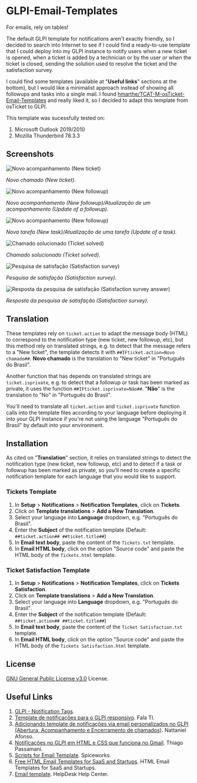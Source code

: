 # GLPI-Email-Templates

For emails, rely on tables!

The default GLPI template for notifications aren't exactly friendly, so I decided to search into Internet to see if I could find a ready-to-use template that I could deploy into my GLPI instance to notify users when a new ticket is opened, when a ticket is added by a technician or by the user or when the ticket is closed, sending the solution used to resolve the ticket and the satisfaction survey.

I could find some templates (available at "**Useful links**" sections at the bottom), but I would like a minimalist approach instead of showing all followups and tasks into a single mail. I found [hmarthe/TCAT-M-osTicket-Email-Templates](https://github.com/hmarthe/TCAT-M-osTicket-Email-Templates) and really liked it, so I decided to adapt this template from osTicket to GLPI.

This template was sucessfully tested on:

1. Microsoft Outlook 2019/2010
1. Mozilla Thunderbird 78.3.3

## Screenshots

![Novo acompanhamento (New ticket)](/screenshots/new-ticket.png?raw=true "Novo acompanhamento (New ticket)")

*Novo chamado (New ticket).*
 
![Novo acompanhamento (New followup)](/screenshots/new-followup.png?raw=true "Novo acompanhamento (New followup)/Atualização de um acompanhamento (Update of a ticket)")

*Novo acompanhamento (New followup)/Atualização de um acompanhamento (Update of a followup).*

![Novo acompanhamento (New followup)](/screenshots/new-or-update-task.png?raw=true "Nova tarefa (New task)/Atualização de uma tarefa (Update of a task)")

*Nova tarefa (New task)/Atualização de uma tarefa (Update of a task).*

![Chamado solucionado (Ticket solved)](/screenshots/solution.png?raw=true "Chamado solucionado (Ticket solved)")

*Chamado solucionado (Ticket solved).*

![Pesquisa de satisfação (Satisfaction survey)](/screenshots/ticket-satisfaction.png?raw=true "Pesquisa de satisfação (Satisfaction survey)")

*Pesquisa de satisfação (Satisfaction survey).*

![Resposta da pesquisa de satisfação (Satisfaction survey answer)](/screenshots/ticket-satisfaction-response.png?raw=true "Resposta da pesquisa de satisfação (Satisfaction survey answer)")

*Resposta da pesquisa de satisfação (Satisfaction survey).*

## Translation

These templates rely on ``ticket.action`` to adapt the message body (HTML) to correspond to the notification type (new ticket, new followup, etc), but this method rely on translated strings, e.g. to detect that the message refers to a "New ticket", the template detects it with ``##IFticket.action=Novo chamado##``. **Novo chamado** is the translation to "New ticket" in "Português do Brasil".

Another function that has depends on translated strings are ``ticket.isprivate``, e.g. to detect that a followup or task has been marked as private, it uses the function ``##IFticket.isprivate=Não##``. "**Não**" is the translation to "No" in "Português do Brasil".

You'll need to translate all ``ticket.action`` and ``ticket.isprivate`` function calls into the template files according to your language before deploying it into your GLPI instance if you're not using the language "Português do Brasil" by default into your environment.

## Installation

As cited on "**Translation**" section, it relies on translated strings to detect the notification type (new ticket, new followup, etc) and to detect if a task or followup has been marked as private, so you'll need to create a specific notification template for each language that you would like to support.

### Tickets Template

1. In **Setup** > **Notifications** > **Notification Templates**, click on **Tickets**.
1. Click on **Template translations** > **Add a New Translation**.
1. Select your language into **Language** dropdown, e.g. "Português do Brasil".
1. Enter the **Subject** of the notification template (Default: ``##ticket.action## ##ticket.title##``)
1. In **Email text body**, paste the content of the ``Tickets.txt`` template.
1. In **Email HTML body**, click on the option "Source code" and paste the HTML body of the ``Tickets.html`` template.

### Ticket Satisfaction Template

1. In **Setup** > **Notifications** > **Notification Templates**, click on **Tickets Satisfaction**.
1. Click on **Template translations** > **Add a New Translation**.
1. Select your language into **Language** dropdown, e.g. "Português do Brasil".
1. Enter the **Subject** of the notification template (Default: ``##ticket.action## ##ticket.title##``)
1. In **Email text body**, paste the content of the ``Ticket Satisfaction.txt`` template.
1. In **Email HTML body**, click on the option "Source code" and paste the HTML body of the ``Tickets Satisfaction.html`` template.

## License

[GNU General Public License v3.0](LICENSE) License.

## Useful Links

1. [GLPI - Notification Tags](https://pt.scribd.com/document/248614338/2GLPI-Lista-de-Tags-Disponiveis).
1. [Template de notificações para o GLPI responsivo](https://falati.com.br/template-email-responsivo-glpi/). Fala TI.
1. [Adicionando template de notificações via email personalizados no GLPI (Abertura, Acompanhamento e Encerramento de chamados)](http://nattanielafonso.com.br/adicionando-template-de-notificacoes-via-email-personalizados-no-glpi-abertura-acompanhamento-e-encerramento-de-chamados/). Nattaniel Afonso.
1. [Notificações no GLPI em HTML e CSS que funciona no Gmail](http://www.thiagopassamani.com.br/tags/glpi-notification-template-mail). Thiago Passamani.
1. [Scripts for Email Template](https://community.spiceworks.com/scripts?category=15). Spiceworks.
1. [Free HTML Email Templates for SaaS and Startups](https://www.htmlemailtemplates.net/free-stuff/free-html-email-templates/). HTML Email Templates for SaaS and Startups.
1. [Email template](https://www.helpdesk.com/help/email-template/). HelpDesk Help Center.
